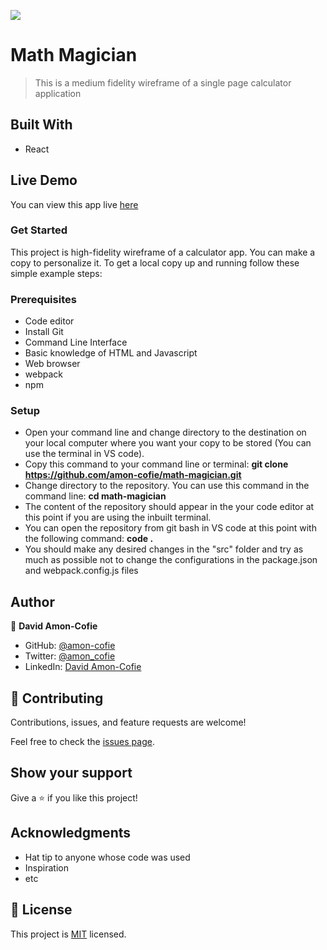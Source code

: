 ![](https://img.shields.io/badge/Microverse-blueviolet)

# Math Magician

> This is a medium fidelity wireframe of a single page calculator application

## Built With

- React

## Live Demo


You can view this app live [here](https://earnest-starlight-0ba49b.netlify.app/)
### Get Started
This project is high-fidelity wireframe of a calculator app. You can make a copy to personalize it.
To get a local copy up and running follow these simple example steps:

### Prerequisites

- Code editor
- Install Git
- Command Line Interface
- Basic knowledge of HTML and Javascript
- Web browser
- webpack
- npm

### Setup

- Open your command line and change directory to the destination on your local computer where you want your copy to be stored (You can use the terminal in VS code).
- Copy this command to your command line or terminal: **git clone https://github.com/amon-cofie/math-magician.git**
- Change directory to the repository. You can use this command in the command line: **cd math-magician**
- The content of the repository should appear in the your code editor at this point if you are using the inbuilt terminal.
- You can open the repository from git bash in VS code at this point with the following command: **code .**
- You should make any desired changes in the "src" folder and try as much as possible not to change the configurations in the package.json and webpack.config.js files

## Author

👤 **David Amon-Cofie**

- GitHub: [@amon-cofie](https://github.com/amon-cofie)
- Twitter: [@amon_cofie](https://twitter.com/amon_cofie)
- LinkedIn: [David Amon-Cofie](https://www.linkedin.com/in/david-amon-cofie-2389ab241/)

## 🤝 Contributing

Contributions, issues, and feature requests are welcome!

Feel free to check the [issues page](https://github.com/amon-cofie/math-magician/issues).

## Show your support

Give a ⭐️ if you like this project!

## Acknowledgments

- Hat tip to anyone whose code was used
- Inspiration
- etc

## 📝 License

This project is [MIT](https://github.com/amon-cofie/math-magician/blob/feature/core-structure/LICENSE) licensed.
